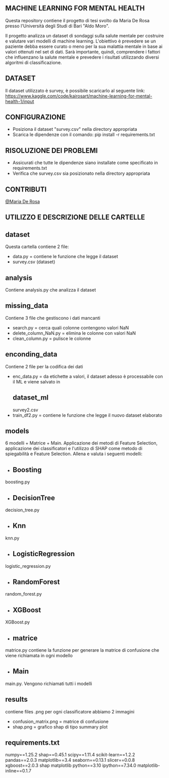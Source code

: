 ## MACHINE LEARNING FOR MENTAL HEALTH
Questa repository contiene il progetto di tesi svolto da Maria De Rosa presso l'Università degli Studi di Bari "Aldo Moro".

Il progetto analizza un dataset di sondaggi sulla salute mentale per costruire e valutare vari modelli di machine learning. L'obiettivo è prevedere se un paziente debba essere curato o meno per la sua malattia mentale in base ai valori ottenuti nel set di dati. Sarà importante, quindi, comprendere i fattori che influenzano la salute mentale e prevedere i risultati utilizzando diversi algoritmi di classificazione.

## DATASET 
Il dataset utilizzato è survey, è possibile scaricarlo al seguente link: https://www.kaggle.com/code/kairosart/machine-learning-for-mental-health-1/input

## CONFIGURAZIONE
- Posiziona il dataset "survey.csv" nella directory appropriata 
- Scarica le dipendenze con il comando: pip install -r requirements.txt

## RISOLUZIONE DEI PROBLEMI
- Assicurati che tutte le dipendenze siano installate come specificato in requirements.txt
- Verifica che survey.csv sia posizionato nella directory appropriata

## CONTRIBUTI
[@Maria De Rosa](https://github.com/may462/Mental_Health.git)


## UTILIZZO E DESCRIZIONE DELLE CARTELLE

## dataset
Questa cartella contiene 2 file:
- data.py = contiene le funzione che legge il dataset
- survey.csv (dataset)

## analysis
Contiene analysis.py che analizza il dataset

## missing_data
Contiene 3 file che gestiscono i dati mancanti
- search.py = cerca quali colonne contengono valori NaN
- delete_column_NaN.py = elimina le colonne con valori NaN
- clean_column.py = pulisce le colonne

## enconding_data
Contiene 2 file per la codifica dei dati
- enc_data.py = da etichette a valori, il dataset adesso è processabile con il ML e viene salvato in
    ## dataset_ml
    survey2.csv
- train_df2.py = contiene le funzione che legge il nuovo dataset elaborato

## models
6 modelli + Matrice + Main. Applicazione dei metodi di Feature Selection, applicazione dei classificatori e l'utilizzo di SHAP come metodo di spiegabilità e Feature Selection. Allena e valuta i seguenti modelli:
- ## Boosting
boosting.py 
- ## DecisionTree
decision_tree.py
- ## Knn
knn.py
- ## LogisticRegression
logistic_regression.py
- ## RandomForest
random_forest.py
- ## XGBoost
XGBoost.py
- ## matrice
matrice.py contiene la funzione per generare la matrice di confusione che viene richiamata in ogni modello
- ## Main
main.py. Vengono richiamati tutti i modelli

## results
contiene files .png
per ogni classificatore abbiamo 2 immagini
- confusion_matrix.png = matrice  di confusione
- shap.png = grafico shap di tipo summary plot

## requirements.txt
numpy==1.25.2
shap==0.45.1
scipy==1.11.4
scikit-learn==1.2.2
pandas==2.0.3
matplotlib==3.4
seaborn==0.13.1
slicer==0.0.8
xgboost==2.0.3
shap matplotlib
python==3.10
ipython==7.34.0
matplotlib-inline==0.1.7

